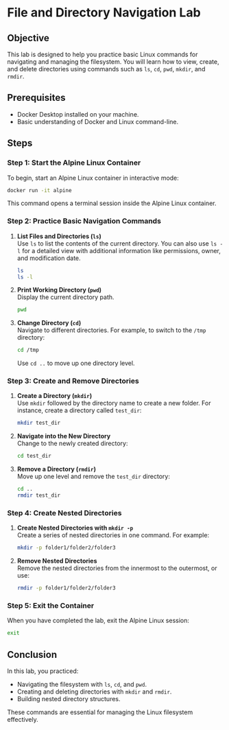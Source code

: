 
# File and Directory Navigation Lab

## Objective
This lab is designed to help you practice basic Linux commands for navigating and managing the filesystem. You will learn how to view, create, and delete directories using commands such as `ls`, `cd`, `pwd`, `mkdir`, and `rmdir`.

## Prerequisites
- Docker Desktop installed on your machine.
- Basic understanding of Docker and Linux command-line.

## Steps

### Step 1: Start the Alpine Linux Container

To begin, start an Alpine Linux container in interactive mode:

```bash
docker run -it alpine
```

This command opens a terminal session inside the Alpine Linux container.

### Step 2: Practice Basic Navigation Commands

1. **List Files and Directories (`ls`)**  
   Use `ls` to list the contents of the current directory. You can also use `ls -l` for a detailed view with additional information like permissions, owner, and modification date.

   ```bash
   ls
   ls -l
   ```

2. **Print Working Directory (`pwd`)**  
   Display the current directory path.

   ```bash
   pwd
   ```

3. **Change Directory (`cd`)**  
   Navigate to different directories. For example, to switch to the `/tmp` directory:

   ```bash
   cd /tmp
   ```

   Use `cd ..` to move up one directory level.

### Step 3: Create and Remove Directories

1. **Create a Directory (`mkdir`)**  
   Use `mkdir` followed by the directory name to create a new folder. For instance, create a directory called `test_dir`:

   ```bash
   mkdir test_dir
   ```

2. **Navigate into the New Directory**  
   Change to the newly created directory:

   ```bash
   cd test_dir
   ```

3. **Remove a Directory (`rmdir`)**  
   Move up one level and remove the `test_dir` directory:

   ```bash
   cd ..
   rmdir test_dir
   ```

### Step 4: Create Nested Directories

1. **Create Nested Directories with `mkdir -p`**  
   Create a series of nested directories in one command. For example:

   ```bash
   mkdir -p folder1/folder2/folder3
   ```

2. **Remove Nested Directories**  
   Remove the nested directories from the innermost to the outermost, or use:

   ```bash
   rmdir -p folder1/folder2/folder3
   ```

### Step 5: Exit the Container

When you have completed the lab, exit the Alpine Linux session:

```bash
exit
```

## Conclusion
In this lab, you practiced:
- Navigating the filesystem with `ls`, `cd`, and `pwd`.
- Creating and deleting directories with `mkdir` and `rmdir`.
- Building nested directory structures.

These commands are essential for managing the Linux filesystem effectively.
